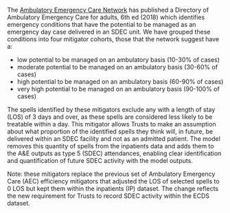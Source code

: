 The [Ambulatory Emergency Care Network](https://www.nhselect.nhs.uk/improvement-collaboratives/Clinical-networks/AEC) has published a Directory of Ambulatory Emergency Care for adults, 6th ed (2018) which identifies emergency conditions that have the potential to be managed as an emergency day case delivered in an SDEC unit.
We have grouped these conditions into four mitigator cohorts, those that the network suggest have a:

* low potential to be managed on an ambulatory basis (10-30% of cases) 
* moderate potential to be managed on an ambulatory basis (30-60% of cases)
* high potential to be managed on an ambulatory basis (60-90% of cases)
* very high potential to be managed on an ambulatory basis (90-100% of cases)

The spells identified by these mitigators exclude any with a length of stay (LOS) of 3 days and over, as these spells are considered less likely to be treatable within a day.
This mitigator allows Trusts to make an assumption about what proportion of the identified spells they think will, in future, be delivered within an SDEC facility and not as an admitted patient.
The model removes this quantity of spells from the inpatients data and adds them to the A&E outputs as type 5 (SDEC) attendances, enabling clear identification and quantification of future SDEC activity with the model outputs.

Note: these mitigators replace the previous set of Ambulatory Emergency Care (AEC) efficiency mitigators that adjusted the LOS of selected spells to 0 LOS but kept them within the inpatients (IP) dataset.
The change reflects the new requirement for Trusts to record SDEC activity within the ECDS dataset.

